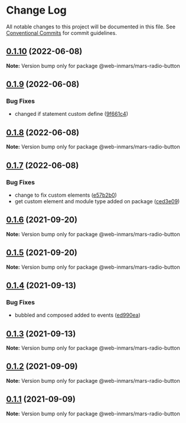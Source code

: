 # Change Log

All notable changes to this project will be documented in this file.
See [Conventional Commits](https://conventionalcommits.org) for commit guidelines.

## [0.1.10](https://github.com/MarsGotta/web-inmars/compare/@web-inmars/mars-radio-button@0.1.9...@web-inmars/mars-radio-button@0.1.10) (2022-06-08)

**Note:** Version bump only for package @web-inmars/mars-radio-button





## [0.1.9](https://github.com/MarsGotta/web-inmars/compare/@web-inmars/mars-radio-button@0.1.8...@web-inmars/mars-radio-button@0.1.9) (2022-06-08)


### Bug Fixes

* changed if statement custom define ([9f661c4](https://github.com/MarsGotta/web-inmars/commit/9f661c4fca934e04140207f2335664a530cd5d43))





## [0.1.8](https://github.com/MarsGotta/web-inmars/compare/@web-inmars/mars-radio-button@0.1.7...@web-inmars/mars-radio-button@0.1.8) (2022-06-08)

**Note:** Version bump only for package @web-inmars/mars-radio-button





## [0.1.7](https://github.com/MarsGotta/web-inmars/compare/@web-inmars/mars-radio-button@0.1.6...@web-inmars/mars-radio-button@0.1.7) (2022-06-08)


### Bug Fixes

* change to fix custom elements ([e57b2b0](https://github.com/MarsGotta/web-inmars/commit/e57b2b07b16b130e198123a318289491646c397c))
* get custom element and module type added on package ([ced3e09](https://github.com/MarsGotta/web-inmars/commit/ced3e095f33185232fcf7b02415cb1479316cd2a))





## [0.1.6](https://github.com/MarsGotta/web-inmars/compare/@web-inmars/mars-radio-button@0.1.5...@web-inmars/mars-radio-button@0.1.6) (2021-09-20)

**Note:** Version bump only for package @web-inmars/mars-radio-button





## [0.1.5](https://github.com/MarsGotta/web-inmars/compare/@web-inmars/mars-radio-button@0.1.4...@web-inmars/mars-radio-button@0.1.5) (2021-09-20)

**Note:** Version bump only for package @web-inmars/mars-radio-button





## [0.1.4](https://github.com/MarsGotta/web-inmars/compare/@web-inmars/mars-radio-button@0.1.3...@web-inmars/mars-radio-button@0.1.4) (2021-09-13)


### Bug Fixes

* bubbled and composed added to events ([ed990ea](https://github.com/MarsGotta/web-inmars/commit/ed990ea4aa78b258e33d9ac6b1044a418d856cdb))





## [0.1.3](https://github.com/MarsGotta/web-inmars/compare/@web-inmars/mars-radio-button@0.1.2...@web-inmars/mars-radio-button@0.1.3) (2021-09-13)

**Note:** Version bump only for package @web-inmars/mars-radio-button





## [0.1.2](https://github.com/MarsGotta/web-inmars/compare/@web-inmars/mars-radio-button@0.1.1...@web-inmars/mars-radio-button@0.1.2) (2021-09-09)

**Note:** Version bump only for package @web-inmars/mars-radio-button





## [0.1.1](https://github.com/MarsGotta/web-inmars/compare/@web-inmars/mars-radio-button@0.1.0...@web-inmars/mars-radio-button@0.1.1) (2021-09-09)

**Note:** Version bump only for package @web-inmars/mars-radio-button
